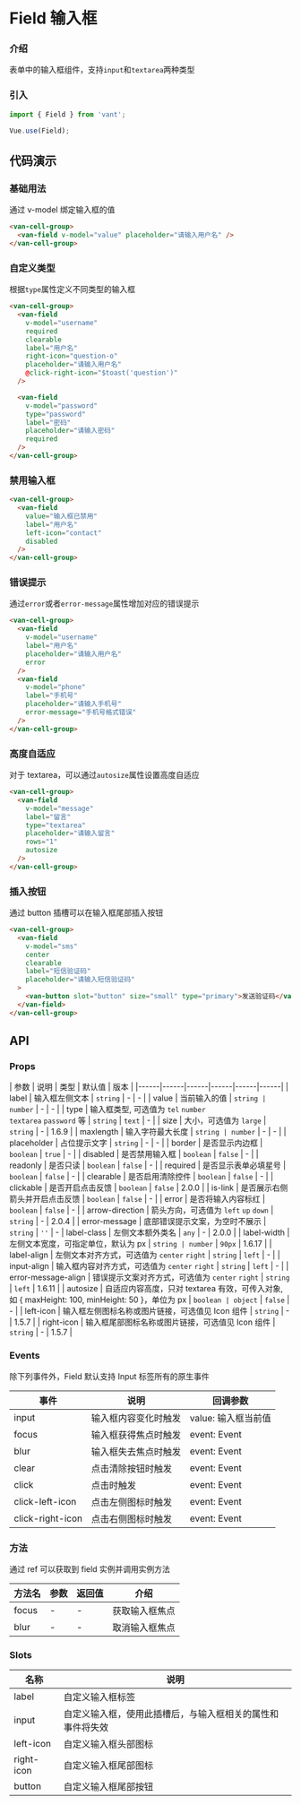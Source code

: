 # Field 输入框

### 介绍

表单中的输入框组件，支持`input`和`textarea`两种类型

### 引入
``` javascript
import { Field } from 'vant';

Vue.use(Field);
```

## 代码演示

### 基础用法

通过 v-model 绑定输入框的值

```html
<van-cell-group>
  <van-field v-model="value" placeholder="请输入用户名" />
</van-cell-group>
```

### 自定义类型

根据`type`属性定义不同类型的输入框

```html
<van-cell-group>
  <van-field
    v-model="username"
    required
    clearable
    label="用户名"
    right-icon="question-o"
    placeholder="请输入用户名"
    @click-right-icon="$toast('question')"
  />

  <van-field
    v-model="password"
    type="password"
    label="密码"
    placeholder="请输入密码"
    required
  />
</van-cell-group>
```

### 禁用输入框

```html
<van-cell-group>
  <van-field
    value="输入框已禁用"
    label="用户名"
    left-icon="contact"
    disabled
  />
</van-cell-group>
```

### 错误提示

通过`error`或者`error-message`属性增加对应的错误提示

```html
<van-cell-group>
  <van-field
    v-model="username"
    label="用户名"
    placeholder="请输入用户名"
    error
  />
  <van-field
    v-model="phone"
    label="手机号"
    placeholder="请输入手机号"
    error-message="手机号格式错误"
  />
</van-cell-group>
```

### 高度自适应

对于 textarea，可以通过`autosize`属性设置高度自适应

```html
<van-cell-group>
  <van-field
    v-model="message"
    label="留言"
    type="textarea"
    placeholder="请输入留言"
    rows="1"
    autosize
  />
</van-cell-group>
```

### 插入按钮

通过 button 插槽可以在输入框尾部插入按钮

```html
<van-cell-group>
  <van-field
    v-model="sms"
    center
    clearable
    label="短信验证码"
    placeholder="请输入短信验证码"
  >
    <van-button slot="button" size="small" type="primary">发送验证码</van-button>
  </van-field>
</van-cell-group>
```

## API

### Props

| 参数 | 说明 | 类型 | 默认值 | 版本 |
|------|------|------|------|------|------|
| label | 输入框左侧文本 | `string` | - | - |
| value | 当前输入的值 | `string | number` | - | - |
| type | 输入框类型, 可选值为 `tel` `number`<br>`textarea` `password` 等 | `string` | `text` | - |
| size | 大小，可选值为 `large` | `string` | - | 1.6.9 |
| maxlength | 输入字符最大长度 | `string | number` | - | - |
| placeholder | 占位提示文字 | `string` | - | - |
| border | 是否显示内边框 | `boolean` | `true` | - |
| disabled | 是否禁用输入框 | `boolean` | `false` | - |
| readonly | 是否只读 | `boolean` | `false` | - |
| required | 是否显示表单必填星号 | `boolean` | `false` | - |
| clearable | 是否启用清除控件 | `boolean` | `false` | - |
| clickable | 是否开启点击反馈 | `boolean` | `false` | 2.0.0 |
| is-link | 是否展示右侧箭头并开启点击反馈 | `boolean` | `false` | - |
| error | 是否将输入内容标红 | `boolean` | `false` | - |
| arrow-direction | 箭头方向，可选值为 `left` `up` `down` | `string` | - | 2.0.4 |
| error-message | 底部错误提示文案，为空时不展示 | `string` | `''` | - 
| label-class | 左侧文本额外类名 | `any` | - | 2.0.0 |
| label-width | 左侧文本宽度，可指定单位，默认为 px | `string | number` | `90px` | 1.6.17 |
| label-align | 左侧文本对齐方式，可选值为 `center` `right` | `string` | `left` | - |
| input-align | 输入框内容对齐方式，可选值为 `center` `right` | `string` | `left` | - |
| error-message-align | 错误提示文案对齐方式，可选值为 `center` `right` | `string` | `left` | 1.6.11 |
| autosize | 自适应内容高度，只对 textarea 有效，可传入对象,<br>如 { maxHeight: 100, minHeight: 50 }，单位为 px | `boolean | object` | `false` | - |
| left-icon | 输入框左侧图标名称或图片链接，可选值见 Icon 组件 | `string` | - | 1.5.7 |
| right-icon | 输入框尾部图标名称或图片链接，可选值见 Icon 组件 | `string` | - | 1.5.7 |

### Events

除下列事件外，Field 默认支持 Input 标签所有的原生事件

| 事件 | 说明 | 回调参数 |
|------|------|------|
| input | 输入框内容变化时触发 | value: 输入框当前值 |
| focus | 输入框获得焦点时触发 | event: Event |
| blur | 输入框失去焦点时触发 | event: Event |
| clear | 点击清除按钮时触发 | event: Event |
| click | 点击时触发 | event: Event |
| click-left-icon | 点击左侧图标时触发 | event: Event |
| click-right-icon | 点击右侧图标时触发 | event: Event |

### 方法

通过 ref 可以获取到 field 实例并调用实例方法

| 方法名 | 参数 | 返回值 | 介绍 |
|------|------|------|------|
| focus | - | - | 获取输入框焦点 |
| blur | - | - | 取消输入框焦点 |

### Slots

| 名称 | 说明 |
|------|------|
| label | 自定义输入框标签 |
| input | 自定义输入框，使用此插槽后，与输入框相关的属性和事件将失效 |
| left-icon | 自定义输入框头部图标 |
| right-icon | 自定义输入框尾部图标 |
| button | 自定义输入框尾部按钮 |
